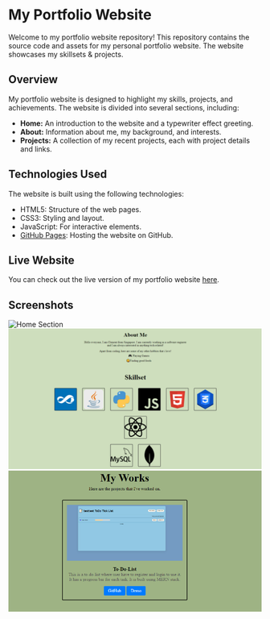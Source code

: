 # My Portfolio Website

Welcome to my portfolio website repository! This repository contains the source code and assets for my personal portfolio website. The website showcases my skillsets & projects.

## Overview

My portfolio website is designed to highlight my skills, projects, and achievements. The website is divided into several sections, including:

- **Home:** An introduction to the website and a typewriter effect greeting.
- **About:** Information about me, my background, and interests.
- **Projects:** A collection of my recent projects, each with project details and links.

## Technologies Used

The website is built using the following technologies:

- HTML5: Structure of the web pages.
- CSS3: Styling and layout.
- JavaScript: For interactive elements.
- [GitHub Pages](https://pages.github.com/): Hosting the website on GitHub.

## Live Website

You can check out the live version of my portfolio website [here](https://ckm-clement.github.io/Portfolio/).

## Screenshots

![Home Section](../screenshots/home.PNG)
![About Section](/screenshots/about.PNG)
![Projects Section](/screenshots/projects.PNG)
